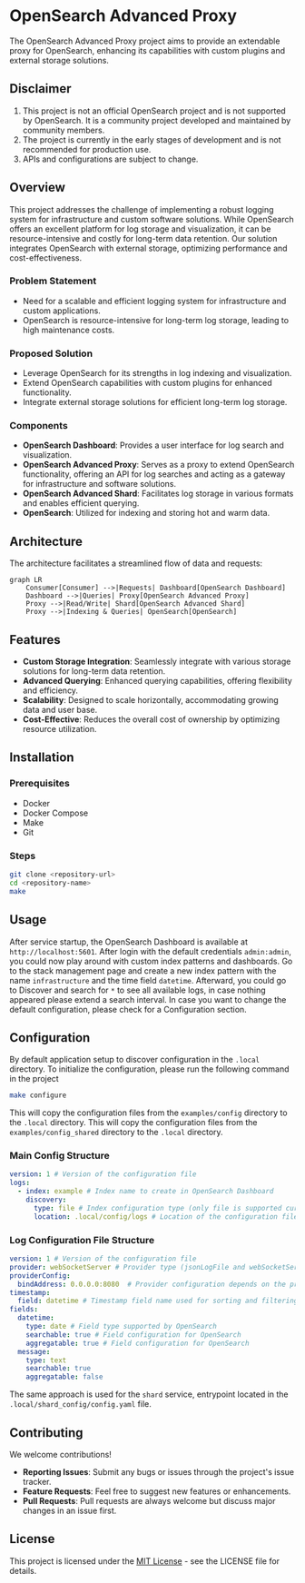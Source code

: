 # OpenSearch Advanced Proxy

The OpenSearch Advanced Proxy project aims to provide an extendable proxy for OpenSearch, enhancing its capabilities with custom plugins and external storage solutions.

## Disclaimer

1. This project is not an official OpenSearch project and is not supported by OpenSearch. It is a community project developed and maintained by community members.
2. The project is currently in the early stages of development and is not recommended for production use.
3. APIs and configurations are subject to change.

## Overview

This project addresses the challenge of implementing a robust logging system for infrastructure and custom software solutions. While OpenSearch offers an excellent platform for log storage and visualization, it can be resource-intensive and costly for long-term data retention. Our solution integrates OpenSearch with external storage, optimizing performance and cost-effectiveness.

### Problem Statement

- Need for a scalable and efficient logging system for infrastructure and custom applications.
- OpenSearch is resource-intensive for long-term log storage, leading to high maintenance costs.

### Proposed Solution

- Leverage OpenSearch for its strengths in log indexing and visualization.
- Extend OpenSearch capabilities with custom plugins for enhanced functionality.
- Integrate external storage solutions for efficient long-term log storage.

### Components

- **OpenSearch Dashboard**: Provides a user interface for log search and visualization.
- **OpenSearch Advanced Proxy**: Serves as a proxy to extend OpenSearch functionality, offering an API for log searches and acting as a gateway for infrastructure and software solutions.
- **OpenSearch Advanced Shard**: Facilitates log storage in various formats and enables efficient querying.
- **OpenSearch**: Utilized for indexing and storing hot and warm data.

## Architecture

The architecture facilitates a streamlined flow of data and requests:

```mermaid
graph LR
    Consumer[Consumer] -->|Requests| Dashboard[OpenSearch Dashboard]
    Dashboard -->|Queries| Proxy[OpenSearch Advanced Proxy]
    Proxy -->|Read/Write| Shard[OpenSearch Advanced Shard]
    Proxy -->|Indexing & Queries| OpenSearch[OpenSearch]
```

## Features

- **Custom Storage Integration**: Seamlessly integrate with various storage solutions for long-term data retention.
- **Advanced Querying**: Enhanced querying capabilities, offering flexibility and efficiency.
- **Scalability**: Designed to scale horizontally, accommodating growing data and user base.
- **Cost-Effective**: Reduces the overall cost of ownership by optimizing resource utilization.

## Installation

### Prerequisites
- Docker
- Docker Compose
- Make
- Git

### Steps
```bash
git clone <repository-url>
cd <repository-name>
make 
```

## Usage

After service startup, the OpenSearch Dashboard is available at `http://localhost:5601`.
After login with the default credentials `admin:admin`, you could now play around with custom index patterns and dashboards.
Go to the stack management page and create a new index pattern with the name `infrastructure` and the time field `datetime`.
Afterward, you could go to Discover and search for `*` to see all available logs, in case nothing appeared please extend a search interval.
In case you want to change the default configuration, please check for a Configuration section.

## Configuration

By default application setup to discover configuration in the `.local` directory.
To initialize the configuration, please run the following command in the project
```bash
make configure
```
This will copy the configuration files from the `examples/config` directory to the `.local` directory.
This will copy the configuration files from the `examples/config_shared` directory to the `.local` directory.

### Main Config Structure
```yaml
version: 1 # Version of the configuration file
logs:
  - index: example # Index name to create in OpenSearch Dashboard
    discovery:
      type: file # Index configuration type (only file is supported currently)
      location: .local/config/logs # Location of the configuration file
```

### Log Configuration File Structure
```yaml
version: 1 # Version of the configuration file
provider: webSocketServer # Provider type (jsonLogFile and webSocketServer are supported)
providerConfig:
  bindAddress: 0.0.0.0:8080  # Provider configuration depends on the provider type
timestamp:
  field: datetime # Timestamp field name used for sorting and filtering
fields:
  datetime: 
    type: date # Field type supported by OpenSearch
    searchable: true # Field configuration for OpenSearch
    aggregatable: true # Field configuration for OpenSearch
  message:
    type: text
    searchable: true
    aggregatable: false
```

The same approach is used for the `shard` service, entrypoint located in the `.local/shard_config/config.yaml` file.

## Contributing

We welcome contributions!
- **Reporting Issues**: Submit any bugs or issues through the project's issue tracker.
- **Feature Requests**: Feel free to suggest new features or enhancements.
- **Pull Requests**: Pull requests are always welcome but discuss major changes in an issue first.

## License

This project is licensed under the [MIT License](LICENSE) - see the LICENSE file for details.
